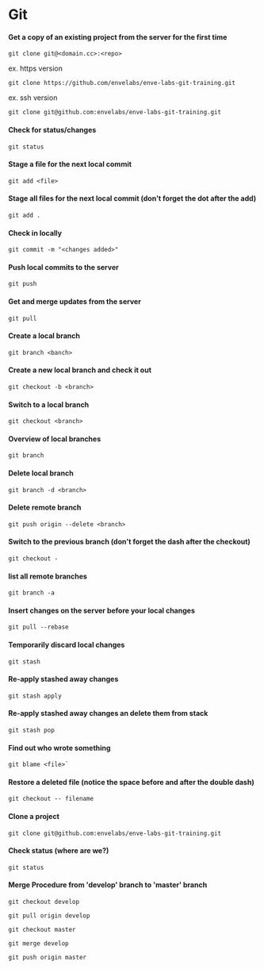 # Git

#### Get a copy of an existing project from the server for the first time
    
    git clone git@<domain.cc>:<repo>
    

ex. https version

    
    git clone https://github.com/envelabs/enve-labs-git-training.git
    

ex. ssh version

    
    git clone git@github.com:envelabs/enve-labs-git-training.git
    

#### Check for status/changes
    
    git status
    

#### Stage a file for the next local commit
    
    git add <file>
    

#### Stage all files for the next local commit (don't forget the dot after the add)
    
    git add .
    

#### Check in locally
    
    git commit -m "<changes added>"
    

#### Push local commits to the server
    
    git push
    

#### Get and merge updates from the server
    
    git pull
    

#### Create a local branch
    
    git branch <banch>
    

#### Create a new local branch and check it out
    
    git checkout -b <branch>
    

#### Switch to a local branch
    
    git checkout <branch>
    

#### Overview of local branches
    
    git branch
    

#### Delete local branch
    
    git branch -d <branch>
    

#### Delete remote branch
    
    git push origin --delete <branch>
    

#### Switch to the previous branch (don't forget the dash after the checkout)
    
    git checkout -
    

#### list all remote branches 
    
    git branch -a
    
#### Insert changes on the server before your local changes
    
    git pull --rebase
    

#### Temporarily discard local changes
    
    git stash
    

#### Re-apply stashed away changes
    
    git stash apply
    

#### Re-apply stashed away changes an delete them from stack
    
    git stash pop
    

#### Find out who wrote something
    
    git blame <file>`
    

#### Restore a deleted file (notice the space before and after the double dash)
    
    git checkout -- filename
    

#### Clone a project
    
    git clone git@github.com:envelabs/enve-labs-git-training.git
    

#### Check status (where are we?)
    
    git status
    
#### Merge Procedure from 'develop' branch to 'master' branch
    
    git checkout develop

    git pull origin develop

    git checkout master

    git merge develop

    git push origin master
